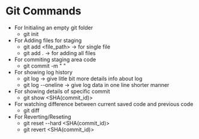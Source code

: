 # Git Commands

- For Initialing an empty git folder
    - git init 
- For Adding files for staging
    - git add <file_path> -> for single file
    - git add . -> for adding all files
- For commiting staging area code 
    - git commit -m " "
- For showing log history
    - git log -> give litle bit more details info about log
    - git log --oneline -> give log data in one line shorter manner
- For showing details of specific commit
    - git show <SHA(commit_id)>
- For watching difference between current saved code and previous code
    - git diff
- For Reverting/Reseting 
    - git reset --hard <SHA(commit_id)>
    - git revert <SHA(commit_id)>